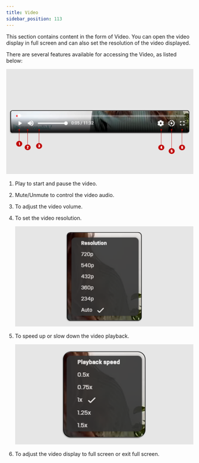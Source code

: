 ```yaml
---
title: Video
sidebar_position: 113
---
```

This section contains content in the form of Video. You can open the video display in full screen and can also set the resolution of the video displayed.

There are several features available for accessing the Video, as listed below:

![](/img/vid-1.png)

1. Play to start and pause the video.
2. Mute/Unmute to control the video audio.
3. To adjust the video volume.
4. To set the video resolution. 

   ![](/img/vid-2.png)
5. To speed up or slow down the video playback.

   ![](/img/vid-3.png)
6. To adjust the video display to full screen or exit full screen.
